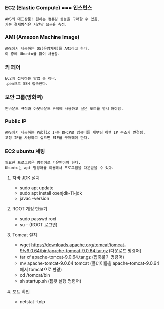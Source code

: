 ### EC2 (Elastic Compute) === 인스턴스

    AWS의 대표상품! 원하는 컴퓨팅 성능을 구매할 수 있음.
    기본 결제방식은 시간당 요금을 측정.

### AMI (Amazon Machine Image)

    AWS에서 제공하는 OS(운영체제)를 AMI라고 한다.
    이 중에 Ubuntu를 많이 사용함.

### 키 페어

    EC2에 접속하는 방법 중 하나.
    .pem으로 SSH 접속한다.

### 보안 그룹(방화벽)

    인바운드 규칙과 아웃바운드 규칙에 사용하고 싶은 포트를 명시 해야함.

### Public IP

    AWS에서 제공하는 Public IP는 DHCP로 컴퓨터를 재부팅 하면 IP 주소가 변경됨.
    고정 IP를 사용하고 싶으면 EIP를 구매해야 한다.

### EC2 ubuntu 세팅

    필요한 프로그램은 명령어로 다운받아야 한다.
    Ubuntu는 apt 명령어를 이용해서 프로그램을 다운받을 수 있다.

1. 자바 JDK 설치

   - sudo apt update
   - sudo apt install openjdk-11-jdk
   - javac -version

2. ROOT 계정 만들기

   - sudo passwd root
   - su - (ROOT 로그인)

3. Tomcat 설치

   - wget https://downloads.apache.org/tomcat/tomcat-9/v9.0.64/bin/apache-tomcat-9.0.64.tar.gz (다운로드 명령어)
   - tar xf apache-tomcat-9.0.64.tar.gz (압축풀기 명령어)
   - mv apache-tomcat-9.0.64 tomcat (폴더이름을 apache-tomcat-9.0.64에서 tomcat으로 변경)
   - cd /tomcat/bin
   - sh startup.sh (톰캣 실행 명령어)

4. 포트 확인
   - netstat -tnlp
